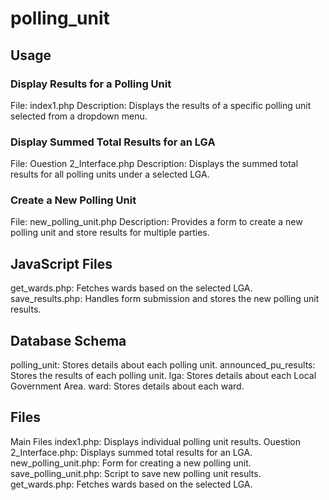 # polling_unit

## Usage
  ### Display Results for a Polling Unit
  File: index1.php
  Description: Displays the results of a specific polling unit selected from a dropdown menu.
  ### Display Summed Total Results for an LGA
  File: Ouestion 2_Interface.php
  Description: Displays the summed total results for all polling units under a selected LGA.
  ### Create a New Polling Unit
  File: new_polling_unit.php
  Description: Provides a form to create a new polling unit and store results for multiple parties.
  
## JavaScript Files
  get_wards.php: Fetches wards based on the selected LGA.
  save_results.php: Handles form submission and stores the new polling unit results.
  
## Database Schema
  polling_unit: Stores details about each polling unit.
  announced_pu_results: Stores the results of each polling unit.
  lga: Stores details about each Local Government Area.
  ward: Stores details about each ward.

## Files
  Main Files
  index1.php: Displays individual polling unit results.
  Ouestion 2_Interface.php: Displays summed total results for an LGA.
  new_polling_unit.php: Form for creating a new polling unit.
  save_polling_unit.php: Script to save new polling unit results.
  get_wards.php: Fetches wards based on the selected LGA.
